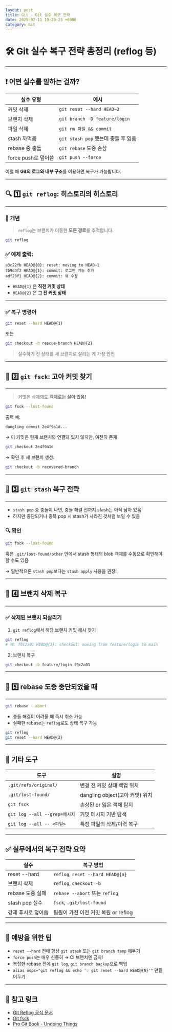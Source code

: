 ```yaml
---
layout: post
title: Git - Git 실수 복구 전략
date: 2025-02-11 19:20:23 +0900
category: Git
---
```

# 🛠️ Git 실수 복구 전략 총정리 (reflog 등)

---

## ❗ 어떤 실수를 말하는 걸까?

| 실수 유형 | 예시 |
|-----------|------|
| 커밋 삭제 | `git reset --hard HEAD~2` |
| 브랜치 삭제 | `git branch -D feature/login` |
| 파일 삭제 | `git rm 파일 && commit` |
| stash 까먹음 | `git stash pop` 했는데 충돌 후 잃음 |
| rebase 중 충돌 | `git rebase` 도중 손상 |
| force push로 덮어씀 | `git push --force` |

이럴 때 **Git의 로그와 내부 구조**를 이용하면 복구가 가능합니다.

---

## 🔍 1️⃣ `git reflog`: 히스토리의 히스토리

---

### 🧠 개념

> `reflog`는 브랜치가 이동한 **모든 경로**를 추적합니다.

```bash
git reflog
```

### ✅ 예제 출력:

```
a3c22fb HEAD@{0}: reset: moving to HEAD~1
7b9d3f2 HEAD@{1}: commit: 로그인 기능 추가
adf23f1 HEAD@{2}: commit: 뷰 수정
```

- `HEAD@{1}` 은 **직전 커밋 상태**
- `HEAD@{2}` 은 **그 전 커밋 상태**

---

### ✅ 복구 명령어

```bash
git reset --hard HEAD@{1}
```

또는

```bash
git checkout -b rescue-branch HEAD@{2}
```

> 실수하기 전 상태를 새 브랜치로 살리는 게 가장 안전

---

## 🔁 2️⃣ `git fsck`: 고아 커밋 찾기

---

> 커밋은 삭제돼도 **객체로는 살아 있음!**

```bash
git fsck --lost-found
```

출력 예:

```
dangling commit 2e4f9a1d... 
```

→ 이 커밋은 현재 브랜치와 연결돼 있지 않지만, 여전히 존재

```bash
git checkout 2e4f9a1d
```

→ 확인 후 새 브랜치 생성:

```bash
git checkout -b recovered-branch
```

---

## 🧳 3️⃣ `git stash` 복구 전략

---

- `stash pop` 중 충돌이 나면, 충돌 해결 전까지 stash는 아직 남아 있음
- 하지만 중단되거나 중복 pop 시 stash가 사라진 것처럼 보일 수 있음

### 🔍 확인

```bash
git fsck --lost-found
```

혹은 `.git/lost-found/other` 안에서 stash 형태의 blob 객체를 수동으로 확인해야 할 수도 있음

→ 일반적으론 `stash pop`보다는 `stash apply` 사용을 권장!

---

## 🔄 4️⃣ 브랜치 삭제 복구

---

### ✅ 삭제된 브랜치 되살리기

1. `git reflog`에서 해당 브랜치 커밋 해시 찾기

```bash
git reflog
# 예: f9c2a01 HEAD@{3}: checkout: moving from feature/login to main
```

2. 브랜치 복구

```bash
git checkout -b feature/login f9c2a01
```

---

## 🧪 5️⃣ rebase 도중 중단되었을 때

---

```bash
git rebase --abort
```

- 충돌 해결이 어려울 때 즉시 취소 가능
- 실패한 rebase는 `reflog`로도 상태 복구 가능

```bash
git reflog
git reset --hard HEAD@{2}
```

---

## 🔨 기타 도구

| 도구 | 설명 |
|------|------|
| `.git/refs/original/` | 변경 전 커밋 상태 백업 위치 |
| `.git/lost-found/` | dangling object(고아 커밋) 위치 |
| `git fsck` | 손상된 or 잃은 객체 탐지 |
| `git log --all --grep=메시지` | 커밋 메시지 기반 탐색 |
| `git log --all -- <파일>` | 특정 파일의 삭제/이력 복구 |

---

## ✅ 실무에서의 복구 전략 요약

| 실수 | 복구 방법 |
|------|------------|
| reset --hard | `reflog`, `reset --hard HEAD@{n}` |
| 브랜치 삭제 | `reflog`, `checkout -b` |
| rebase 도중 실패 | `rebase --abort` 또는 `reflog` |
| stash pop 실수 | `fsck`, `.git/lost-found` |
| 강제 푸시로 덮어씀 | 팀원이 가진 이전 커밋 복원 or reflog |

---

## 🔐 예방을 위한 팁

- `reset --hard` 전에 항상 `git stash` 또는 `git branch temp` 해두기
- `force push`는 매우 신중히 → CI 브랜치엔 금지!
- 복잡한 rebase 전에 `git log`, `git branch backup`으로 백업
- `alias oops="git reflog && echo '💡 git reset --hard HEAD@{N}'"` 만들어두기

---

## 🔗 참고 링크

- [Git Reflog 공식 문서](https://git-scm.com/docs/git-reflog)
- [Git fsck](https://git-scm.com/docs/git-fsck)
- [Pro Git Book - Undoing Things](https://git-scm.com/book/en/v2/Git-Tools-Reset-Demystified)